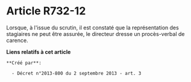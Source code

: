 # Article R732-12

Lorsque, à l'issue du scrutin, il est constaté que la représentation des stagiaires ne peut être assurée, le directeur dresse
un procès-verbal de carence.

**Liens relatifs à cet article**

	**Créé par**:

	  - Décret n°2013-800 du 2 septembre 2013 - art. 3
